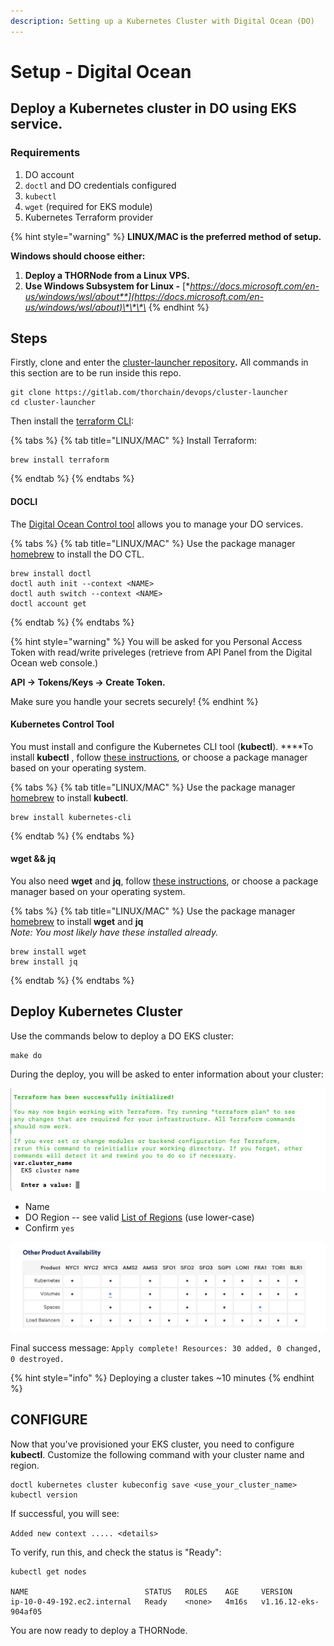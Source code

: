 ```yaml
---
description: Setting up a Kubernetes Cluster with Digital Ocean (DO)
---
```


# Setup - Digital Ocean

## **Deploy a Kubernetes cluster in DO using EKS service.**

### **Requirements**

1. DO account
2. `doctl` and DO credentials configured
3. `kubectl`
4. `wget` \(required for EKS module\)
5. Kubernetes Terraform provider 

{% hint style="warning" %}
**LINUX/MAC is the preferred method of setup.**

 **Windows should choose either:**

1. **Deploy a THORNode from a Linux VPS.**
2. **Use Windows Subsystem for Linux -** [**https://docs.microsoft.com/en-us/windows/wsl/about**](https://docs.microsoft.com/en-us/windows/wsl/about)\*\*\*\*
{% endhint %}

## **Steps**

Firstly, clone and enter the [cluster-launcher repository](https://gitlab.com/thorchain/devops/cluster-launcher)**.** All commands in this section are to be run inside this repo. 

```text
git clone https://gitlab.com/thorchain/devops/cluster-launcher
cd cluster-launcher
```

Then install the [terraform CLI](https://www.terraform.io):

{% tabs %}
{% tab title="LINUX/MAC" %}
Install Terraform:

```text
brew install terraform
```
{% endtab %}
{% endtabs %}

#### **DOCLI**

The [Digital Ocean Control tool](https://www.digitalocean.com/docs/apis-clis/doctl/how-to/install/) allows you to manage your DO services.

{% tabs %}
{% tab title="LINUX/MAC" %}
Use the package manager [homebrew](https://formulae.brew.sh/) to install the DO CTL.

```text
brew install doctl
doctl auth init --context <NAME>
doctl auth switch --context <NAME>
doctl account get
```
{% endtab %}
{% endtabs %}

{% hint style="warning" %}
You will be asked for you Personal Access Token with read/write priveleges \(retrieve from API Panel from the Digital Ocean web console.\)  
  
**API -&gt; Tokens/Keys -&gt; Create Token.**  
  
Make sure you handle your secrets securely!
{% endhint %}

#### Kubernetes Control Tool

You must install and configure the Kubernetes CLI tool \(**kubectl**\). ****To install **kubectl** , follow [these instructions](https://kubernetes.io/docs/tasks/tools/install-kubectl/), or choose a package manager based on your operating system.

{% tabs %}
{% tab title="LINUX/MAC" %}
Use the package manager [homebrew](https://formulae.brew.sh/) to install **kubectl**.

```text
brew install kubernetes-cli
```
{% endtab %}
{% endtabs %}

#### **wget && jq**

You also need **wget** and **jq**, follow [these instructions](https://www.gnu.org/software/wget/), or choose a package manager based on your operating system.

{% tabs %}
{% tab title="LINUX/MAC" %}
Use the package manager [homebrew](https://formulae.brew.sh/) to install **wget** and **jq**   
_Note: You most likely have these installed already._ 

```text
brew install wget 
brew install jq
```
{% endtab %}
{% endtabs %}

## **Deploy Kubernetes Cluster**

Use the commands below to deploy a DO EKS cluster:

```text
make do
```

During the deploy, you will be asked to enter information about your cluster:

![](../../.gitbook/assets/image%20%2820%29.png)

* Name
* DO Region -- see valid [List of Regions](https://www.digitalocean.com/docs/platform/availability-matrix/#other-product-availability) \(use lower-case\)
* Confirm `yes`

![Kubernetes Availability \(note, use lower-case in the terminal\)](../../.gitbook/assets/image%20%2830%29.png)

Final success message: `Apply complete! Resources: 30 added, 0 changed, 0 destroyed.`

{% hint style="info" %}
Deploying a cluster takes ~10 minutes
{% endhint %}

## CONFIGURE

Now that you've provisioned your EKS cluster, you need to configure **kubectl**. Customize the following command with your cluster name and region. 

```text
doctl kubernetes cluster kubeconfig save <use_your_cluster_name>
kubectl version
```

If successful, you will see:

 `Added new context ..... <details>`

To verify, run this, and check the status is "Ready":

```text
kubectl get nodes

NAME                          STATUS   ROLES    AGE     VERSION
ip-10-0-49-192.ec2.internal   Ready    <none>   4m16s   v1.16.12-eks-904af05
```

You are now ready to deploy a THORNode. 

